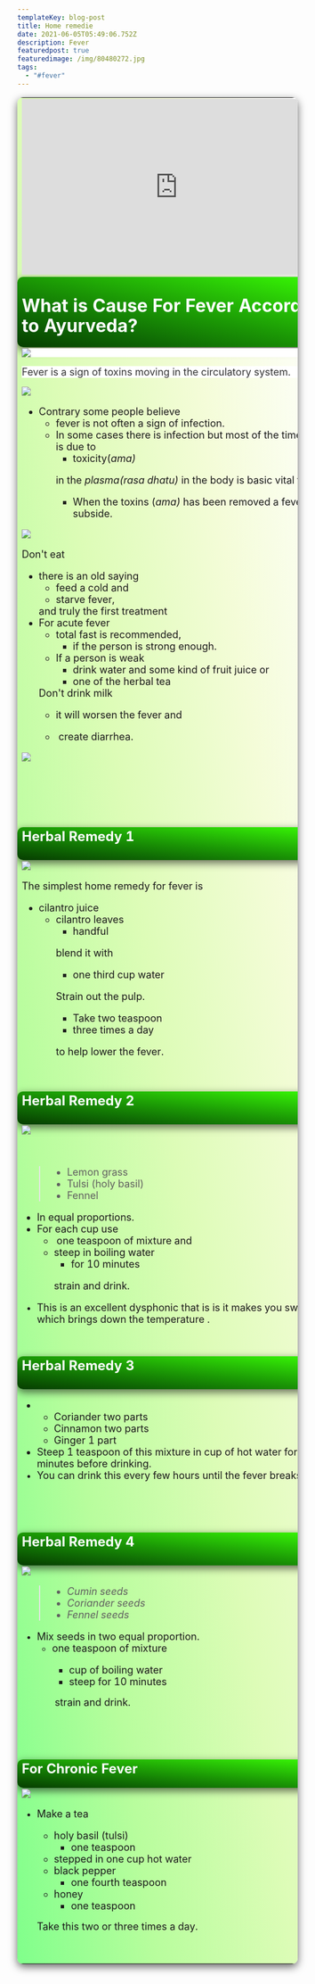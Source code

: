 ```yaml
---
templateKey: blog-post
title: Home remedie
date: 2021-06-05T05:49:06.752Z
description: Fever
featuredpost: true
featuredimage: /img/80480272.jpg
tags:
  - "#fever"
---
```

<table border="0" width="100%" style="background-image: linear-gradient(to right top, #80ff8b, #b8fd9d, #ddfcb7, #f4fcd8, #fffffe);
border-radius:10px;box-shadow: 0px 5px 15px 0px rgba(0, 0, 0, 0.6);
">			<tr>
				<td><font size="4">
		<iframe width="560" height="315" title="YouTube video player" frameborder="0" allow="accelerometer; autoplay; clipboard-write; encrypted-media; gyroscope; picture-in-picture" allowfullscreen style="box-sizing: inherit; margin: 0px; padding: 0px; border: 0px;" src="https://www.youtube.com/embed/OkRdFyUhsbg" name="I1">
		</iframe>
				</font></td>
			</tr>
			<tr>
<td style="background-image: linear-gradient(to right top, #063d00, #0f6904, #1b9805, #2aca06, #3aff03);box-shadow: 0px 5px 15px 0px rgba(0, 0, 0, 0.6);
border-radius:10px;">		<h1 style="box-sizing: inherit; padding: 0px; color: #FFFFFF; line-height: 1.125; margin-left:0px; margin-right:0px; margin-top:1em; margin-bottom:0.5em">
		What is Cause For Fever 
		According to Ayurveda?</h1></td>
			</tr>
			<tr>
				<td>
<p style="box-sizing: inherit; padding: 0px; color: rgb(51, 51, 51); font-family: BlinkMacSystemFont, -apple-system, &quot;Segoe UI&quot;, Roboto, Oxygen, Ubuntu, Cantarell, &quot;Fira Sans&quot;, &quot;Droid Sans&quot;, &quot;Helvetica Neue&quot;, Helvetica, Arial, sans-serif; font-style: normal; font-variant-ligatures: normal; font-variant-caps: normal; font-weight: 400; letter-spacing: normal; orphans: 2; text-align: start; text-indent: 0px; text-transform: none; white-space: normal; widows: 2; word-spacing: 0px; -webkit-text-stroke-width: 0px; background-color: rgb(255, 255, 255); text-decoration-thickness: initial; text-decoration-style: initial; text-decoration-color: initial; margin-left:0px; margin-right:0px; margin-top:0px; margin-bottom:1em">
		<a style="box-sizing: inherit; color: rgb(117, 194, 174); cursor: pointer; text-decoration: none;" href="https://www.blogger.com/u/1/blog/post/edit/7168298537165131910/5573692071146046598#">
		<font size="4">
		<img src="https://1.bp.blogspot.com/-AGIw8mlm0Po/YLSJbHBbqCI/AAAAAAAAAa4/x01St4168ocewq41gK6v3GDFurRR-u1NACNcBGAsYHQ/s320/thermometer-5185847_1280.jpg" style="box-sizing: inherit; height: auto; max-width: 100%;"></font></a></p>
				<p style="box-sizing: inherit; padding: 0px; color: rgb(51, 51, 51); font-family: BlinkMacSystemFont, -apple-system, &quot;Segoe UI&quot;, Roboto, Oxygen, Ubuntu, Cantarell, &quot;Fira Sans&quot;, &quot;Droid Sans&quot;, &quot;Helvetica Neue&quot;, Helvetica, Arial, sans-serif; font-style: normal; font-variant-ligatures: normal; font-variant-caps: normal; font-weight: 400; letter-spacing: normal; orphans: 2; text-align: start; text-indent: 0px; text-transform: none; white-space: normal; widows: 2; word-spacing: 0px; -webkit-text-stroke-width: 0px; background-color: rgb(255, 255, 255); text-decoration-thickness: initial; text-decoration-style: initial; text-decoration-color: initial; margin-left:0px; margin-right:0px; margin-top:0px; margin-bottom:1em">
<font size="4">Fever is a sign of toxins moving in the circulatory system.</font></p>
		<p style="box-sizing: inherit; margin: 0px 0px 1em; padding: 0px;">
		<a style="box-sizing: inherit; color: rgb(117, 194, 174); cursor: pointer; text-decoration: none;" href="https://www.blogger.com/u/1/blog/post/edit/7168298537165131910/5573692071146046598#">
		<font size="4">
		<img src="https://1.bp.blogspot.com/-7uQivicimZ0/YLSC6nLL9cI/AAAAAAAAAZ4/gESf_PfZSM06gUy1EExBf1739vEAXb_KgCNcBGAsYHQ/s320/AMA%2528Toxins%2529.png" style="box-sizing: inherit; height: auto; max-width: 100%;"></font></a><font size="4"></p>
		<ul>
			<li>Contrary 
			some people believe 
			<ul>
				<li>fever is not often a sign of infection.</li>
				<li>In some cases there is infection but most of the time fever is due 
			to 
				<ul>
					<li>toxicity(<em style="box-sizing: inherit;">ama)</em>&nbsp;</li>
				</ul>
				<p>in the&nbsp;<em style="box-sizing: inherit;">plasma(rasa 
			dhatu)</em>&nbsp;in the body is basic vital tissue.<ul>
					<li>When the toxins (<em style="box-sizing: inherit;">ama)</em>&nbsp;has been 
					removed a fever will subside.</li>
				</ul>
				</li>
			</ul>
			</li>
</ul>
		<p style="box-sizing: inherit; margin: 0px 0px 1em; padding: 0px;">
		<a style="box-sizing: inherit; color: rgb(117, 194, 174); cursor: pointer; text-decoration: none;" href="https://www.blogger.com/u/1/blog/post/edit/7168298537165131910/5573692071146046598#">
		<img src="https://1.bp.blogspot.com/-cabAk0jptC0/YLSDMZH_jfI/AAAAAAAAAaA/YPauYSj9BFEtPqlXbAS1jrKJ2GVxghPIQCNcBGAsYHQ/s320/FASTING.png" style="box-sizing: inherit; height: auto; max-width: 100%;"></a></p>
		<p style="box-sizing: inherit; margin: 0px; padding: 0px;">Don't eat 
			</p>
<ul>
	<li>
	<p style="box-sizing: inherit; margin: 0px; padding: 0px;">there is an old saying 
	</p>
	<ul>
		<li>
		<p style="box-sizing: inherit; margin: 0px; padding: 0px;">feed a cold and 
		</p></li>
		<li>
		<p style="box-sizing: inherit; margin: 0px; padding: 0px;">starve fever, 
		</p></li>
	</ul>
	<p style="box-sizing: inherit; margin: 0px; padding: 0px;">and truly the 
	first treatment </p></li>
	<li>
	<p style="box-sizing: inherit; margin: 0px; padding: 0px;">For acute fever</p>
	<ul>
		<li>
		<p style="box-sizing: inherit; margin: 0px; padding: 0px;">total fast is recommended, 
		</p>
		<ul>
			<li>
			<p style="box-sizing: inherit; margin: 0px; padding: 0px;">if the person 
			is strong enough. </p></li>
		</ul>
		</li>
		<li>
		<p style="box-sizing: inherit; margin: 0px; padding: 0px;">If a person is weak 
		</p>
		<ul>
			<li>
			<p style="box-sizing: inherit; margin: 0px; padding: 0px;">drink water and some kind of fruit juice or 
			</p></li>
			<li>
			<p style="box-sizing: inherit; margin: 0px; padding: 0px;">one of 
			the herbal tea</p></li>
		</ul>
		</li>
	</ul>
	<p style="box-sizing: inherit; margin: 0px 0px 1em; padding: 0px;">Don't 
	drink milk </p>
	<ul>
		<li>
		<p style="box-sizing: inherit; margin: 0px 0px 1em; padding: 0px;">it 
		will worsen the fever and</p></li>
		<li>
		<p style="box-sizing: inherit; margin: 0px 0px 1em; padding: 0px;">&nbsp;create 
		diarrhea.</p></li>
	</ul>
	</li>
</ul>
		<p style="box-sizing: inherit; margin: 0px 0px 1em; padding: 0px;">
		<a style="box-sizing: inherit; color: rgb(117, 194, 174); cursor: pointer; text-decoration: none;" href="https://www.blogger.com/u/1/blog/post/edit/7168298537165131910/5573692071146046598#">
		<img src="https://1.bp.blogspot.com/-dg8ItworJGU/YLSDUZiScqI/AAAAAAAAAaE/zksjRK4HwiEfkr3QXUUhgGDdBvK6_JtZwCNcBGAsYHQ/s320/Don%2527t+drink+milk.png" style="box-sizing: inherit; height: auto; max-width: 100%;"></a></p>
		<p style="box-sizing: inherit; margin: 0px 0px 1em; padding: 0px;">
		<br style="box-sizing: inherit;">
		&nbsp;</p></font>
				<p>&nbsp;</td>
			</tr>
			<tr>
				<td style="background-image: linear-gradient(to right top, #063d00, #0f6904, #1b9805, #2aca06, #3aff03);box-shadow: 0px 5px 15px 0px rgba(0, 0, 0, 0.6);
border-radius:10px;"><font size="5">
		<p style="box-sizing: inherit; margin: 0px 0px 1em; padding: 0px;">
		<strong style="box-sizing: inherit; color: #FFFFFF; font-weight: 700">
		Herbal Remedy 1</strong></p></font></td>
			</tr>
			<tr>
				<td><font size="4">
		<p style="box-sizing: inherit; margin: 0px 0px 1em; padding: 0px;">
		<a style="box-sizing: inherit; color: rgb(117, 194, 174); cursor: pointer; text-decoration: none;" href="https://www.blogger.com/u/1/blog/post/edit/7168298537165131910/5573692071146046598#">
		<img src="https://1.bp.blogspot.com/-suF7iE7OfJY/YLSDefGQvUI/AAAAAAAAAaM/QsmsS4GPxGsDJGz0L_-ZprMsVQRE9DFhACNcBGAsYHQ/s320/Cilantro+juice.png" style="box-sizing: inherit; height: auto; max-width: 100%;"></a></p>
				<p>The 
			simplest home remedy for fever is </p>
				<ul>
					<li>cilantro juice<ul>
						<li>cilantro leaves 
						<ul>
							<li>handful </li>
						</ul>
						<p>blend it with 
						<ul>
							<li>one third cup water</li>
						</ul>
						<p>Strain out the pulp. 
						<ul>
							<li>Take two teaspoon </li>
							<li>three 
			times a day </li>
						</ul>
						<p>to help lower the fever.</p>
						<p>&nbsp;</li>
					</ul>
					</li>
				</ul>
				</font></td>
			</tr>
			<tr>
				<td style="background-image: linear-gradient(to right top, #063d00, #0f6904, #1b9805, #2aca06, #3aff03);box-shadow: 0px 5px 15px 0px rgba(0, 0, 0, 0.6);
border-radius:10px;"><font size="5">
		<p style="box-sizing: inherit; margin: 0px 0px 1em; padding: 0px;">
		<strong style="box-sizing: inherit; color: #FFFFFF; font-weight: 700">
		Herbal Remedy 2</strong></p></font></td>
			</tr>
			<tr>
				<td>
		<font size="4">
		<p style="box-sizing: inherit; margin: 0px 0px 1em; padding: 0px;">
		</font>
		<a style="box-sizing: inherit; color: rgb(117, 194, 174); cursor: pointer; text-decoration: none;" href="https://www.blogger.com/u/1/blog/post/edit/7168298537165131910/5573692071146046598#">
		<font size="4">
		<img src="https://1.bp.blogspot.com/-AMIIBJ0vjSs/YLSDrP1u7cI/AAAAAAAAAaU/IYOKZT066C0CLdVVk9-H5rrmQD0VWKM-ACNcBGAsYHQ/s320/FENNEL.png" style="box-sizing: inherit; height: auto; max-width: 100%;"></font></a></p>
				<font size="4">
				<p>&nbsp;</p>
				<blockquote>
					<ul>
						<li>Lemon grass</li>
						<li>Tulsi (holy basil)</li>
						<li>Fennel</li>
					</ul>
				</blockquote>
				<ul>
					<li>In equal proportions.</li>
					<li>For each cup use<ul>
						<li>&nbsp;one teaspoon of mixture and </li>
						<li>steep in boiling water 
						<ul>
							<li>for 10 minutes </li>
						</ul>
						<p>strain and drink.</li>
					</ul>
					</li>
					<li>This is an excellent dysphonic that is is it makes you sweat which 
			brings down the temperature .</font></li>
				</ul>
				<p>&nbsp;</td>
			</tr>
			<tr>
			<td style="background-image: linear-gradient(to right top, #063d00, #0f6904, #1b9805, #2aca06, #3aff03);box-shadow: 0px 5px 15px 0px rgba(0, 0, 0, 0.6);
border-radius:10px;"><font size="5">
		<p style="box-sizing: inherit; margin: 0px 0px 1em; padding: 0px;">
		<strong style="box-sizing: inherit; color: #FFFFFF; font-weight: 700">
		Herbal Remedy 3</strong></p></font></td>
			</tr>
			<tr>
				<td>
		<font size="4">
		<p style="box-sizing: inherit; margin: 0px 0px 1em; padding: 0px;">
		</font>
				</p>
				<font size="4">
				<ul>
					<li>
					<ul>
						<li>Coriander two parts</li>
						<li>Cinnamon two parts</li>
						<li>Ginger 1 part</li>
					</ul>
					</li>
					<li>Steep 1 teaspoon of this mixture in cup of hot water for 
					10 minutes before drinking.</li>
					<li>You can drink this every few hours until the fever breaks.</font></li>
				</ul>
				<p>&nbsp;</p>
				<p>&nbsp;</td>
			</tr>
			<tr>
<td style="background-image: linear-gradient(to right top, #063d00, #0f6904, #1b9805, #2aca06, #3aff03);box-shadow: 0px 5px 15px 0px rgba(0, 0, 0, 0.6);
border-radius:10px;">		<font size="5" color="#FFFFFF">
		<p style="box-sizing: inherit; margin: 0px 0px 1em; padding: 0px;">
		<strong style="box-sizing: inherit; font-weight: 700">
		Herbal Remedy 4</strong></p></font></td>
			</tr>
			<tr>
				<td>
		<p style="box-sizing: inherit; margin: 0px 0px 1em; padding: 0px;">
		<a style="box-sizing: inherit; color: rgb(117, 194, 174); cursor: pointer; text-decoration: none;" href="https://www.blogger.com/u/1/blog/post/edit/7168298537165131910/5573692071146046598#">
		<font size="4">
		<img src="https://1.bp.blogspot.com/-QQRdFezWGd0/YLSEKxb-ttI/AAAAAAAAAak/3nXgiYjG3e0M_uydLxzaYqBrYadCynU5wCNcBGAsYHQ/s320/3.png" style="box-sizing: inherit; height: auto; max-width: 100%;"></font></a></p>
				<font size="4">
				<blockquote>
					<ul>
						<li>
						<address>
							Cumin seeds</address>
						</li>
						<li>
						<address>
				Coriander seeds</address>
						</li>
						<li>
						<address>
				Fennel seeds</address>
						</li>
					</ul>
				</blockquote>
				<ul>
					<li>Mix seeds in two equal proportion.<ul>
						<li>one teaspoon of mixture 
						<ul>
							<li>cup of boiling water </li>
							<li>steep for 
			10 minutes</li>
						</ul>
						<p>&nbsp;strain and drink.</font></li>
					</ul>
					</li>
				</ul>
				<p>&nbsp;</p>
				<p>&nbsp;</td>
			</tr>
			<tr>
<td style="background-image: linear-gradient(to right top, #063d00, #0f6904, #1b9805, #2aca06, #3aff03);box-shadow: 0px 5px 15px 0px rgba(0, 0, 0, 0.6);
border-radius:10px;">		<p style="box-sizing: inherit; margin: 0px 0px 1em; padding: 0px;">
		<strong style="box-sizing: inherit; color: #FFFFFF; font-weight: 700">
		<font size="5">For Chronic Fever</font></strong></p></td>
			</tr>
			<tr>
				<td><font size="4">
		<p style="box-sizing: inherit; margin: 0px 0px 1em; padding: 0px;">
		<a style="box-sizing: inherit; color: rgb(117, 194, 174); cursor: pointer; text-decoration: none;" href="https://www.blogger.com/u/1/blog/post/edit/7168298537165131910/5573692071146046598#">
		<img src="https://1.bp.blogspot.com/-geSDG8iV1eg/YLSEW5rKKZI/AAAAAAAAAas/S1lUJSbuTlUaQme9jtZAGWrAnDJMQ9AngCNcBGAsYHQ/s320/4.png" style="box-sizing: inherit; height: auto; max-width: 100%;"></a></p>
				<ul>
					<li>Make a 
			tea 
					<ul>
						<li>holy basil (tulsi)<ul>
							<li>one teaspoon </li>
						</ul>
						</li>
						<li>stepped in one cup hot water</li>
						<li>black pepper 
						<ul>
							<li>one fourth teaspoon </li>
						</ul>
						</li>
						<li>honey<ul>
							<li>one teaspoon</li>
						</ul>
						</li>
					</ul>
					<p>Take this two or three times a day.</font></li>
				</ul>
	</div>
</div>
				<p>&nbsp;</td>
			</tr>
		</table>